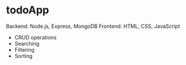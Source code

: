 # todoApp

Backend: Node.js, Express, MongoDB
Frontend: HTML, CSS, JavaScript

- CRUD operations
- Searching
- Filtering
- Sorting
